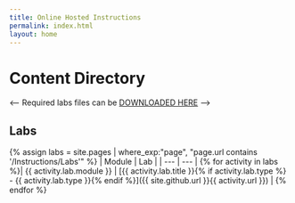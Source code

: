 ```yaml
---
title: Online Hosted Instructions
permalink: index.html
layout: home
---
```


# Content Directory

<-- Required labs files can be [DOWNLOADED HERE](https://github.com/MicrosoftLearning/AZ-104-MicrosoftAzureAdministrator/archive/master.zip) -->

## Labs

{% assign labs = site.pages | where_exp:"page", "page.url contains '/Instructions/Labs'" %}
| Module | Lab |
| --- | --- | 
{% for activity in labs  %}| {{ activity.lab.module }} | [{{ activity.lab.title }}{% if activity.lab.type %} - {{ activity.lab.type }}{% endif %}]({{ site.github.url }}{{ activity.url }}) |
{% endfor %}
